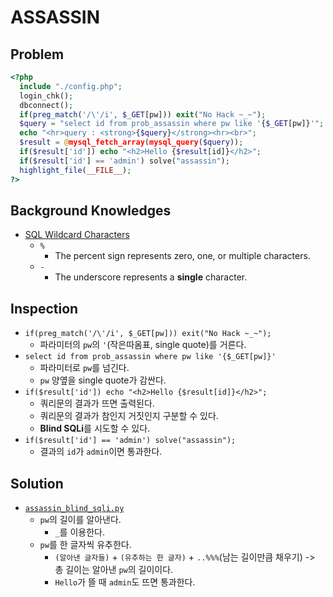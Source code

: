 # ASSASSIN

## Problem
```php
<?php 
  include "./config.php"; 
  login_chk(); 
  dbconnect(); 
  if(preg_match('/\'/i', $_GET[pw])) exit("No Hack ~_~"); 
  $query = "select id from prob_assassin where pw like '{$_GET[pw]}'"; 
  echo "<hr>query : <strong>{$query}</strong><hr><br>"; 
  $result = @mysql_fetch_array(mysql_query($query)); 
  if($result['id']) echo "<h2>Hello {$result[id]}</h2>"; 
  if($result['id'] == 'admin') solve("assassin"); 
  highlight_file(__FILE__); 
?>
```

## Background Knowledges
* [SQL Wildcard Characters](https://www.w3schools.com/sql/sql_wildcards.asp)
	- `%`
		+ The percent sign represents zero, one, or multiple characters.
	- `-`
		+ The underscore represents a **single** character.


## Inspection
* `if(preg_match('/\'/i', $_GET[pw])) exit("No Hack ~_~"); `
	- 파라미터의 `pw`의 `'`(작은따옴표, single quote)를 거른다.
* `select id from prob_assassin where pw like '{$_GET[pw]}'`
	- 파라미터로 `pw`를 넘긴다.
	- `pw` 양옆을 single quote가 감싼다.
* `if($result['id']) echo "<h2>Hello {$result[id]}</h2>"; `
	- 쿼리문의 결과가 뜨면 출력된다.
	- 쿼리문의 결과가 참인지 거짓인지 구분할 수 있다.
	- **Blind SQLi**를 시도할 수 있다.
* `if($result['id'] == 'admin') solve("assassin"); `
	- 결과의 `id`가 `admin`이면 통과한다.

## Solution
* [`assassin_blind_sqli.py`](./assassin_blind_sqli.py)
	- `pw`의 길이를 알아낸다.
		+ `_`를 이용한다.
	- `pw`를 한 글자씩 유추한다.
		+ `(알아낸 글자들)` + `(유추하는 한 글자)` + `..%%%`(남는 길이만큼 채우기) -> 총 길이는 알아낸 `pw`의 길이이다.
		+ `Hello`가 뜰 때 `admin`도 뜨면 통과한다.